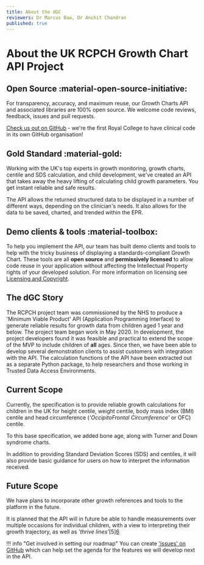 ```yaml
---
title: About the dGC
reviewers: Dr Marcus Baw, Dr Anchit Chandran
published: true
---
```


# About the UK RCPCH Growth Chart API Project

## Open Source :material-open-source-initiative:

For transparency, accuracy, and maximum reuse, our Growth Charts API and associated libraries are 100% open source. We welcome code reviews, feedback, issues and pull requests.

[Check us out on GitHub](https://github.com/rcpch) - we're the first Royal College to have clinical code in its own GitHub organisation!

## Gold Standard :material-gold:

Working with the UK's top experts in growth monitoring, growth charts, centile and SDS calculation, and child development, we've created an API that takes away the heavy lifting of calculating child growth parameters. You get instant reliable and safe results.

The API allows the returned structured data to be displayed in a number of different ways, depending on the clinician's needs. It also allows for the data to be saved, charted, and trended within the EPR.

## Demo clients & tools :material-toolbox:

To help you implement the API, our team has built demo clients and tools to help with the tricky business of displaying a standards-compliant Growth Chart. These tools are all **open source** and **permissively licensed** to allow code reuse in your application without affecting the Intellectual Property rights of your developed solution. For more information on licensing see [Licensing and Copyright](../legal/licensing-copyright.md).

## The dGC Story

The RCPCH project team was commissioned by the NHS to produce a 'Minimum Viable Product' API (Application Programming Interface) to generate reliable results for growth data from children aged 1 year and below. The project team began work in May 2020. In development, the project developers found it was feasible and practical to extend the scope of the MVP to include children of **all** ages. Since then, we have been able to develop several demonstration clients to assist customers with integration with the API. The calculation functions of the API have been extracted out as a separate Python package, to help researchers and those working in Trusted Data Access Environments.

## Current Scope

Currently, the specification is to provide reliable growth calculations for children in the UK for height centile, weight centile, body mass index (BMI) centile and head circumference (*'OccipitoFrontal Circumference'* or OFC) centile.

To this base specification, we added bone age, along with Turner and Down syndrome charts.

In addition to providing Standard Deviation Scores (SDS) and centiles, it will also provide basic guidance for users on how to interpret the information received.

## Future Scope

We have plans to incorporate other growth references and tools to the platform in the future.

It is planned that the API will in future be able to handle measurements over multiple occasions for individual children, with a view to interpreting their growth trajectory, as well as _'thrive lines'_[5][6](#references)

!!! info "Get involved in setting our roadmap"
    You can create ['issues' on GitHub](https://github.com/rcpch/digital-growth-charts-server/issues) which can help set the agenda for the features we will develop next in the API.